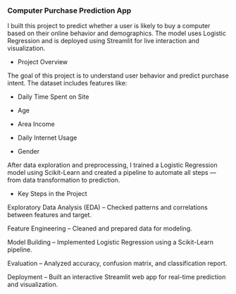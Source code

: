 ### Computer Purchase Prediction App

I built this project to predict whether a user is likely to buy a computer based on their online behavior and demographics. The model uses Logistic Regression and is deployed using Streamlit for live interaction and visualization.

- Project Overview

The goal of this project is to understand user behavior and predict purchase intent. The dataset includes features like:

- Daily Time Spent on Site

- Age

- Area Income

- Daily Internet Usage

- Gender

After data exploration and preprocessing, I trained a Logistic Regression model using Scikit-Learn and created a pipeline to automate all steps — from data transformation to prediction.

- Key Steps in the Project

Exploratory Data Analysis (EDA) – Checked patterns and correlations between features and target.

Feature Engineering – Cleaned and prepared data for modeling.

Model Building – Implemented Logistic Regression using a Scikit-Learn pipeline.

Evaluation – Analyzed accuracy, confusion matrix, and classification report.

Deployment – Built an interactive Streamlit web app for real-time prediction and visualization.
